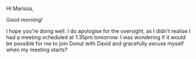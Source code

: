 
Hi Marissa,

Good morning!

I hope you're doing well. I do apologise for the oversight, as I didn't realise I had a meeting scheduled at 1:35pm tomorrow. I was wondering if it would be possible for me to join Donut with David and gracefully excuse myself when my meeting starts?

